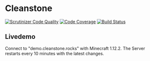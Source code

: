 # Cleanstone
[![Scrutinizer Code Quality](https://scrutinizer-ci.com/g/CleanstoneMC/Cleanstone/badges/quality-score.png?b=master)](https://scrutinizer-ci.com/g/CleanstoneMC/Cleanstone/?branch=master)
[![Code Coverage](https://scrutinizer-ci.com/g/CleanstoneMC/Cleanstone/badges/coverage.png?b=master)](https://scrutinizer-ci.com/g/CleanstoneMC/Cleanstone/?branch=master)
[![Build Status](https://scrutinizer-ci.com/g/CleanstoneMC/Cleanstone/badges/build.png?b=master)](https://scrutinizer-ci.com/g/CleanstoneMC/Cleanstone/build-status/master)


## Livedemo
Connect to "demo.cleanstone.rocks" with Minecraft 1.12.2. The Server restarts every 10 minutes with the 
latest changes.


